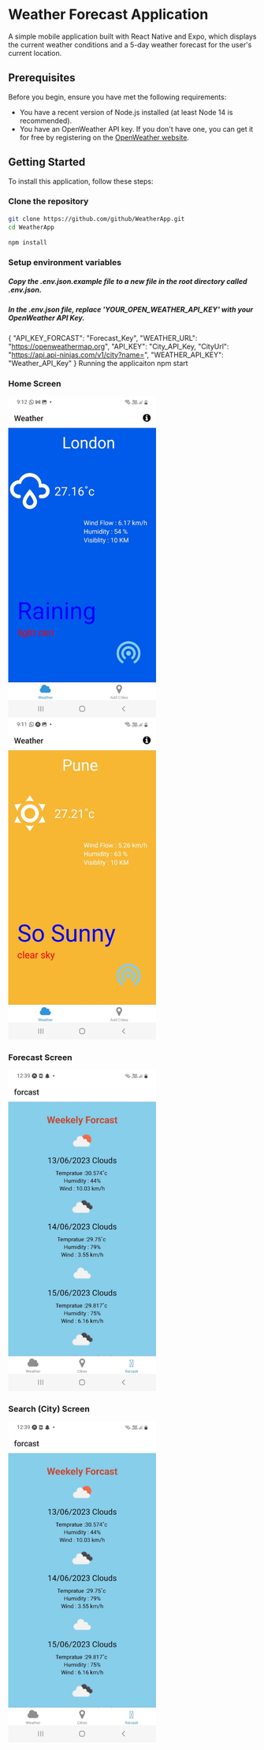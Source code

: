 # Weather Forecast Application

A simple mobile application built with React Native and Expo, which displays the current weather conditions and a 5-day weather forecast for the user's current location.

## Prerequisites

Before you begin, ensure you have met the following requirements:

- You have a recent version of Node.js installed (at least Node 14 is recommended).
- You have an OpenWeather API key. If you don't have one, you can get it for free by registering on the [OpenWeather website](https://home.openweathermap.org/users/sign_up).

## Getting Started

To install this application, follow these steps:

### Clone the repository

```bash
git clone https://github.com/github/WeatherApp.git
cd WeatherApp
```

```bash
npm install
```

### Setup environment variables

##### Copy the .env.json.example file to a new file in the root directory called .env.json.

##### In the .env.json file, replace 'YOUR_OPEN_WEATHER_API_KEY' with your OpenWeather API Key.

{
  "API_KEY_FORCAST": "Forecast_Key",
  "WEATHER_URL": "https://openweathermap.org",
  "API_KEY": "City_API_Key,
  "CityUrl": "https://api.api-ninjas.com/v1/city?name=",
  "WEATHER_API_KEY": "Weather_API_Key"
}
Running the applicaiton
npm start

### Home Screen

<img src="./assets/images/Img/Home1.jpeg" width="300">


<img src="./assets/images/Img/Home2.jpeg" width="300">


### Forecast Screen

<img src="./assets/images/Img/WeatherForcast.jpeg" width="300">


###  Search (City) Screen

<img src="./assets/images/Img/WeatherForcast.jpeg" width="300">





